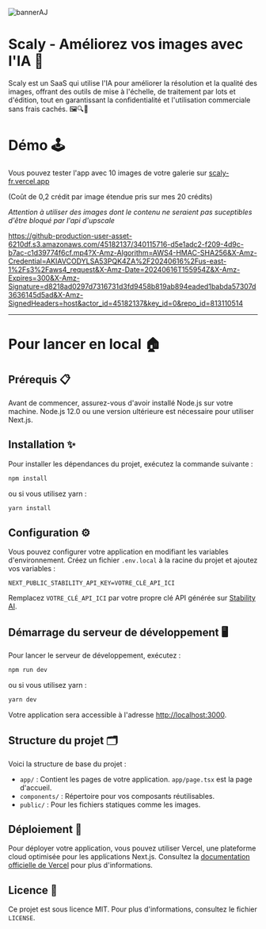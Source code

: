 ![bannerAJ](https://github.com/AmineAffif/scaly/assets/45182137/c70d3f00-070a-43e1-ba7f-d2eeddb844ea)


# Scaly - Améliorez vos images avec l'IA 🚀

Scaly est un SaaS qui utilise l'IA pour améliorer la résolution et la qualité des images, offrant des outils de mise à l'échelle, de traitement par lots et d'édition, tout en garantissant la confidentialité et l'utilisation commerciale sans frais cachés. 🖼️🔍🔐

# Démo 🕹️
Vous pouvez tester l'app avec 10 images de votre galerie sur [scaly-fr.vercel.app](https://scaly-fr.vercel.app/)

(Coût de 0,2 crédit par image étendue pris sur mes 20 crédits)

_Attention à utiliser des images dont le contenu ne seraient pas suceptibles d'être bloqué par l'api d'upscale_


https://github-production-user-asset-6210df.s3.amazonaws.com/45182137/340115716-d5e1adc2-f209-4d9c-b7ac-c1d39774f6cf.mp4?X-Amz-Algorithm=AWS4-HMAC-SHA256&X-Amz-Credential=AKIAVCODYLSA53PQK4ZA%2F20240616%2Fus-east-1%2Fs3%2Faws4_request&X-Amz-Date=20240616T155954Z&X-Amz-Expires=300&X-Amz-Signature=d8218ad0297d7316731d3fd9458b819ab894eaded1babda57307d3636145d5ad&X-Amz-SignedHeaders=host&actor_id=45182137&key_id=0&repo_id=813110514


--------------------------------------------------------

# Pour lancer en local 🏠
## Prérequis 📋

Avant de commencer, assurez-vous d'avoir installé Node.js sur votre machine. Node.js 12.0 ou une version ultérieure est nécessaire pour utiliser Next.js.

## Installation ✨

Pour installer les dépendances du projet, exécutez la commande suivante :

```bash
npm install
```

ou si vous utilisez yarn :

```bash
yarn install
```

## Configuration ⚙️

Vous pouvez configurer votre application en modifiant les variables d'environnement. Créez un fichier `.env.local` à la racine du projet et ajoutez vos variables :

```plaintext
NEXT_PUBLIC_STABILITY_API_KEY=VOTRE_CLÉ_API_ICI
```

Remplacez `VOTRE_CLÉ_API_ICI` par votre propre clé API générée sur [Stability AI](https://platform.stability.ai/account/keys).

## Démarrage du serveur de développement 🖥️

Pour lancer le serveur de développement, exécutez :

```bash
npm run dev
```

ou si vous utilisez yarn :

```bash
yarn dev
```

Votre application sera accessible à l'adresse [http://localhost:3000](http://localhost:3000).

## Structure du projet 🗂️

Voici la structure de base du projet :

- `app/` : Contient les pages de votre application. `app/page.tsx` est la page d'accueil.
- `components/` : Répertoire pour vos composants réutilisables.
- `public/` : Pour les fichiers statiques comme les images.

## Déploiement 🚀

Pour déployer votre application, vous pouvez utiliser Vercel, une plateforme cloud optimisée pour les applications Next.js. Consultez la [documentation officielle de Vercel](https://vercel.com/docs) pour plus d'informations.

## Licence 📜

Ce projet est sous licence MIT. Pour plus d'informations, consultez le fichier `LICENSE`.
